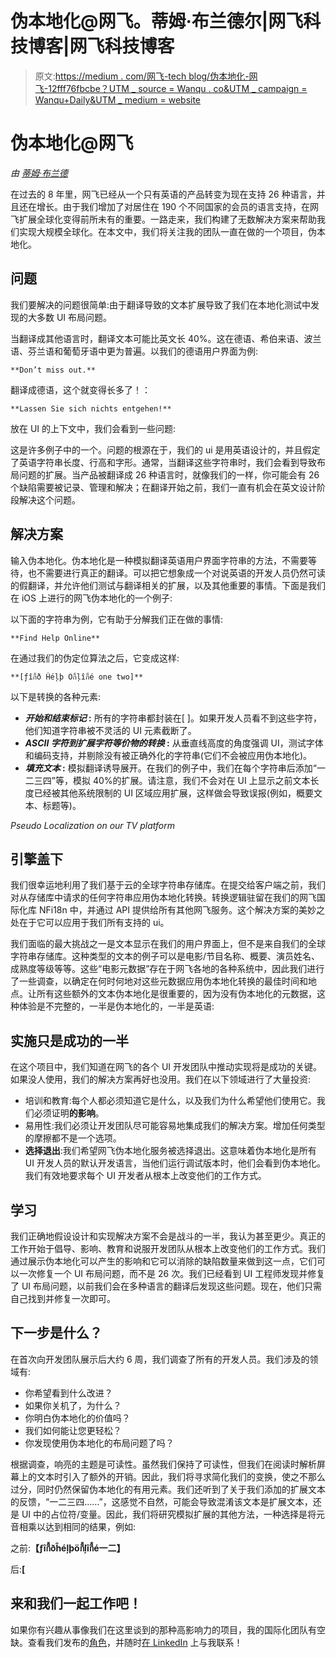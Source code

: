 # 伪本地化@网飞。蒂姆·布兰德尔|网飞科技博客|网飞科技博客

> 原文:[https://medium . com/网飞-tech blog/伪本地化-网飞-12fff76fbcbe？UTM _ source = Wanqu . co&UTM _ campaign = Wanqu+Daily&UTM _ medium = website](https://medium.com/netflix-techblog/pseudo-localization-netflix-12fff76fbcbe?utm_source=wanqu.co&utm_campaign=Wanqu+Daily&utm_medium=website)

# **伪本地化@网飞**

*由* [*蒂姆·布兰德*](https://www.linkedin.com/in/timjbrandall/)

在过去的 8 年里，网飞已经从一个只有英语的产品转变为现在支持 26 种语言，并且还在增长。由于我们增加了对居住在 190 个不同国家的会员的语言支持，在网飞扩展全球化变得前所未有的重要。一路走来，我们构建了无数解决方案来帮助我们实现大规模全球化。在本文中，我们将关注我的团队一直在做的一个项目，伪本地化。

## **问题**

我们要解决的问题很简单:由于翻译导致的文本扩展导致了我们在本地化测试中发现的大多数 UI 布局问题。

当翻译成其他语言时，翻译文本可能比英文长 40%。这在德语、希伯来语、波兰语、芬兰语和葡萄牙语中更为普遍。以我们的德语用户界面为例:

```
**Don’t miss out.**
```

翻译成德语，这个就变得长多了！：

```
**Lassen Sie sich nichts entgehen!**
```

放在 UI 的上下文中，我们会看到一些问题:



这是许多例子中的一个。问题的根源在于，我们的 ui 是用英语设计的，并且假定了英语字符串长度、行高和字形。通常，当翻译这些字符串时，我们会看到导致布局问题的扩展。当产品被翻译成 26 种语言时，就像我们的一样，你可能会有 26 个缺陷需要被记录、管理和解决；在翻译开始之前，我们一直有机会在英文设计阶段解决这个问题。

## **解决方案**

输入伪本地化。伪本地化是一种模拟翻译英语用户界面字符串的方法，不需要等待，也不需要进行真正的翻译。可以把它想象成一个对说英语的开发人员仍然可读的假翻译，并允许他们测试与翻译相关的扩展，以及其他重要的事情。下面是我们在 iOS 上进行的网飞伪本地化的一个例子:



以下面的字符串为例，它有助于分解我们正在做的事情:

```
**Find Help Online**
```

在通过我们的伪定位算法之后，它变成这样:

```
**[ƒîกี้ð Ĥéļþ Öกี้ļîกี้é one two]**
```

以下是转换的各种元素:

*   ***开始和结束标记* :** 所有的字符串都封装在[ ]。如果开发人员看不到这些字符，他们知道字符串被不灵活的 UI 元素截断了。
*   ***ASCII 字符到扩展字符等价物的转换* :** 从垂直线高度的角度强调 UI，测试字体和编码支持，并剔除没有被正确外化的字符串(它们不会被应用伪本地化)。
*   ***填充文本* :** 模拟翻译诱导展开。在我们的例子中，我们在每个字符串后添加“一二三四”等，模拟 40%的扩展。请注意，我们不会对在 UI 上显示之前文本长度已经被其他系统限制的 UI 区域应用扩展，这样做会导致误报(例如，概要文本、标题等)。



*Pseudo Localization on our TV platform*



## **引擎盖下**

我们很幸运地利用了我们基于云的全球字符串存储库。在提交给客户端之前，我们对从存储库中请求的任何字符串应用伪本地化转换。转换逻辑驻留在我们的网飞国际化库 NFi18n 中，并通过 API 提供给所有其他网飞服务。这个解决方案的美妙之处在于它可以应用于我们所有支持的 ui。

我们面临的最大挑战之一是文本显示在我们的用户界面上，但不是来自我们的全球字符串存储库。这种类型的文本的例子可以是电影/节目名称、概要、演员姓名、成熟度等级等等。这些“电影元数据”存在于网飞各地的各种系统中，因此我们进行了一些调查，以确定在何时何地对这些元数据应用伪本地化转换的最佳时间和地点。让所有这些额外的文本伪本地化是很重要的，因为没有伪本地化的元数据，这种体验是不完整的，一半是伪本地化的，一半是英语:



## 实施只是成功的一半

在这个项目中，我们知道在网飞的各个 UI 开发团队中推动实现将是成功的关键。如果没人使用，我们的解决方案再好也没用。我们在以下领域进行了大量投资:

*   培训和教育:每个人都必须知道它是什么，以及我们为什么希望他们使用它。我们必须证明**的影响**。
*   易用性:我们必须让开发团队尽可能容易地集成我们的解决方案。增加任何类型的摩擦都不是一个选项。
*   **选择退出**:我们希望网飞伪本地化服务被选择退出。这意味着伪本地化是所有 UI 开发人员的默认开发语言，当他们运行调试版本时，他们会看到伪本地化。我们有效地要求每个 UI 开发者从根本上改变他们的工作方式。

## **学习**

我们正确地假设设计和实现解决方案不会是战斗的一半，我认为甚至更少。真正的工作开始于倡导、影响、教育和说服开发团队从根本上改变他们的工作方式。我们通过展示伪本地化可以产生的影响和它可以消除的缺陷数量来做到这一点，它们可以一次修复一个 UI 布局问题，而不是 26 次。我们已经看到 UI 工程师发现并修复了 UI 布局问题，以前我们会在多种语言的翻译后发现这些问题。现在，他们只需自己找到并修复一次即可。

## 下一步是什么？

在首次向开发团队展示后大约 6 周，我们调查了所有的开发人员。我们涉及的领域有:

*   你希望看到什么改进？
*   如果你关机了，为什么？
*   你明白伪本地化的价值吗？
*   我们如何能让您更轻松？
*   你发现使用伪本地化的布局问题了吗？

根据调查，响亮的主题是可读性。虽然我们保持了可读性，但我们在阅读时解析屏幕上的文本时引入了额外的开销。因此，我们将寻求简化我们的变换，使之不那么过分，同时仍然保留伪本地化的有用元素。我们还听到了关于我们添加的扩展文本的反馈，“一二三四……”，这感觉不自然，可能会导致混淆该文本是扩展文本，还是 UI 中的占位符/变量。因此，我们将研究模拟扩展的其他方法，一种选择是将元音相乘以达到相同的结果，例如:

之前:**【ƒîกี้ðĥéļþöกี้ļîกี้é一二】**

后:**[**

## 来和我们一起工作吧！

如果你有兴趣从事像我们在这里谈到的那种高影响力的项目，我的国际化团队有空缺。查看我们发布的[角色](https://jobs.netflix.com/jobs/864891)，并随时[在 LinkedIn](https://www.linkedin.com/in/timjbrandall/) 上与我联系！





